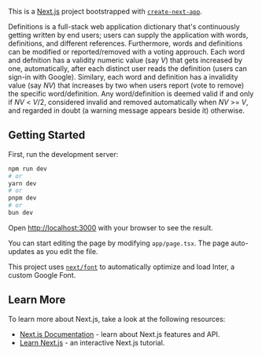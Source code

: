This is a [Next.js](https://nextjs.org/) project bootstrapped with [`create-next-app`](https://github.com/vercel/next.js/tree/canary/packages/create-next-app).

Definitions is a full-stack web application dictionary that's continuously getting written by end users; users can supply the application with words, definitions, and different references. Furthermore, words and definitions can be modified or reported/removed with a voting approuch. Each word and defnition has a validity numeric value (say _V_) that gets increased by one, automatically, after each distinct user reads the definition (users can sign-in with Google). Similary, each word and definition has a invalidity value (say _NV_) that increases by two when users report (vote to remove) the specific word/definition. Any word/definition is deemed valid if and only if _NV_ < _V_/2, considered invalid and removed automatically when _NV_ >= _V_, and regarded in doubt (a warning message appears beside it) otherwise.

## Getting Started

First, run the development server:

```bash
npm run dev
# or
yarn dev
# or
pnpm dev
# or
bun dev
```

Open [http://localhost:3000](http://localhost:3000) with your browser to see the result.

You can start editing the page by modifying `app/page.tsx`. The page auto-updates as you edit the file.

This project uses [`next/font`](https://nextjs.org/docs/basic-features/font-optimization) to automatically optimize and load Inter, a custom Google Font.

## Learn More

To learn more about Next.js, take a look at the following resources:

- [Next.js Documentation](https://nextjs.org/docs) - learn about Next.js features and API.
- [Learn Next.js](https://nextjs.org/learn) - an interactive Next.js tutorial.

